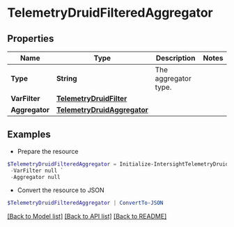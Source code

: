# TelemetryDruidFilteredAggregator
## Properties

Name | Type | Description | Notes
------------ | ------------- | ------------- | -------------
**Type** | **String** | The aggregator type. | 
**VarFilter** | [**TelemetryDruidFilter**](TelemetryDruidFilter.md) |  | 
**Aggregator** | [**TelemetryDruidAggregator**](TelemetryDruidAggregator.md) |  | 

## Examples

- Prepare the resource
```powershell
$TelemetryDruidFilteredAggregator = Initialize-IntersightTelemetryDruidFilteredAggregator  -Type null `
 -VarFilter null `
 -Aggregator null
```

- Convert the resource to JSON
```powershell
$TelemetryDruidFilteredAggregator | ConvertTo-JSON
```

[[Back to Model list]](../README.md#documentation-for-models) [[Back to API list]](../README.md#documentation-for-api-endpoints) [[Back to README]](../README.md)

